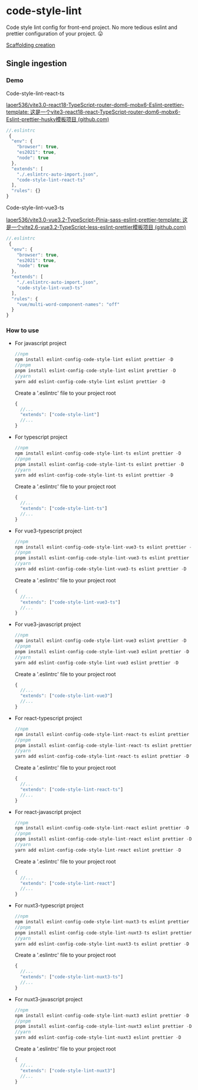 # code-style-lint

Code style lint config for front-end project. No more tedious eslint and prettier configuration of your project. 😛

[Scaffolding creation](./packages/create-code-style-lint)

## Single ingestion

### Demo

Code-style-lint-react-ts

[laoer536/vite3.0-react18-TypeScript-router-dom6-mobx6-Eslint-prettier-template: 这是一个vite3-react18-react-TypeScript-router-dom6-mobx6-Eslint-prettier-husky模板项目 (github.com)](https://github.com/laoer536/vite3.0-react18-TypeScript-router-dom6-mobx6-Eslint-prettier-template)

```js
//.eslintrc
 {
  "env": {
    "browser": true,
    "es2021": true,
    "node": true
  },
  "extends": [
    "./.eslintrc-auto-import.json",
    "code-style-lint-react-ts"
  ],
  "rules": {}
}
```

Code-style-lint-vue3-ts

[laoer536/vite3.0-vue3.2-TypeScript-Pinia-sass-eslint-prettier-template: 这是一个vite2.6-vue3.2-TypeScript-less-eslint-prettier模板项目 (github.com)](https://github.com/laoer536/vite3.0-vue3.2-TypeScript-Pinia-sass-eslint-prettier-template)

```js
//.eslintrc
 {
  "env": {
    "browser": true,
    "es2021": true,
    "node": true
  },
  "extends": [
    "./.eslintrc-auto-import.json",
    "code-style-lint-vue3-ts"
  ],
  "rules": {
    "vue/multi-word-component-names": "off"
  }
}
```

### How to use

- For javascript project

  ```js
  //npm
  npm install eslint-config-code-style-lint eslint prettier -D
  //pnpm 
  pnpm install eslint-config-code-style-lint eslint prettier -D
  //yarn
  yarn add eslint-config-code-style-lint eslint prettier -D
  ```

  Create a '.eslintrc' file to your project root

  ```javascript
  {
    //...
    "extends": ["code-style-lint"]
    //...
  }
  ```

- For typescript project

  ```js
  //npm
  npm install eslint-config-code-style-lint-ts eslint prettier -D
  //pnpm 
  pnpm install eslint-config-code-style-lint-ts eslint prettier -D
  //yarn
  yarn add eslint-config-code-style-lint-ts eslint prettier -D
  ```

  Create a '.eslintrc' file to your project root

  ```javascript
  {
    //...
    "extends": ["code-style-lint-ts"]
    //...
  }
  ```

- For vue3-typescript project

  ```js
  //npm
  npm install eslint-config-code-style-lint-vue3-ts eslint prettier -D
  //pnpm 
  pnpm install eslint-config-code-style-lint-vue3-ts eslint prettier -D
  //yarn
  yarn add eslint-config-code-style-lint-vue3-ts eslint prettier -D
  ```

  Create a '.eslintrc' file to your project root

  ```javascript
  {
    //...
    "extends": ["code-style-lint-vue3-ts"]
    //...
  }
  ```

- For vue3-javascript project

  ```js
  //npm
  npm install eslint-config-code-style-lint-vue3 eslint prettier -D
  //pnpm 
  pnpm install eslint-config-code-style-lint-vue3 eslint prettier -D
  //yarn
  yarn add eslint-config-code-style-lint-vue3 eslint prettier -D
  ```
  
  Create a '.eslintrc' file to your project root

  ```javascript
  {
    //...
    "extends": ["code-style-lint-vue3"]
    //...
  }
  ```
  
- For react-typescript project

  ```js
  //npm
  npm install eslint-config-code-style-lint-react-ts eslint prettier -D
  //pnpm 
  pnpm install eslint-config-code-style-lint-react-ts eslint prettier -D
  //yarn
  yarn add eslint-config-code-style-lint-react-ts eslint prettier -D
  ```

  Create a '.eslintrc' file to your project root

  ```javascript
  {
    //...
    "extends": ["code-style-lint-react-ts"]
    //...
  }
  ```

- For react-javascript project

  ```js
  //npm
  npm install eslint-config-code-style-lint-react eslint prettier -D
  //pnpm 
  pnpm install eslint-config-code-style-lint-react eslint prettier -D
  //yarn
  yarn add eslint-config-code-style-lint-react eslint prettier -D
  ```

  Create a '.eslintrc' file to your project root

  ```javascript
  {
    //...
    "extends": ["code-style-lint-react"]
    //...
  }
  ```

- For nuxt3-typescript project

  ```js
  //npm
  npm install eslint-config-code-style-lint-nuxt3-ts eslint prettier -D
  //pnpm 
  pnpm install eslint-config-code-style-lint-nuxt3-ts eslint prettier -D
  //yarn
  yarn add eslint-config-code-style-lint-nuxt3-ts eslint prettier -D
  ```

  Create a '.eslintrc' file to your project root

  ```javascript
  {
    //...
    "extends": ["code-style-lint-nuxt3-ts"]
    //...
  }
  ```

- For nuxt3-javascript project

  ```js
  //npm
  npm install eslint-config-code-style-lint-nuxt3 eslint prettier -D
  //pnpm 
  pnpm install eslint-config-code-style-lint-nuxt3 eslint prettier -D
  //yarn
  yarn add eslint-config-code-style-lint-nuxt3 eslint prettier -D
  ```

  Create a '.eslintrc' file to your project root

  ```javascript
  {
    //...
    "extends": ["code-style-lint-nuxt3"]
    //...
  }
  ```
